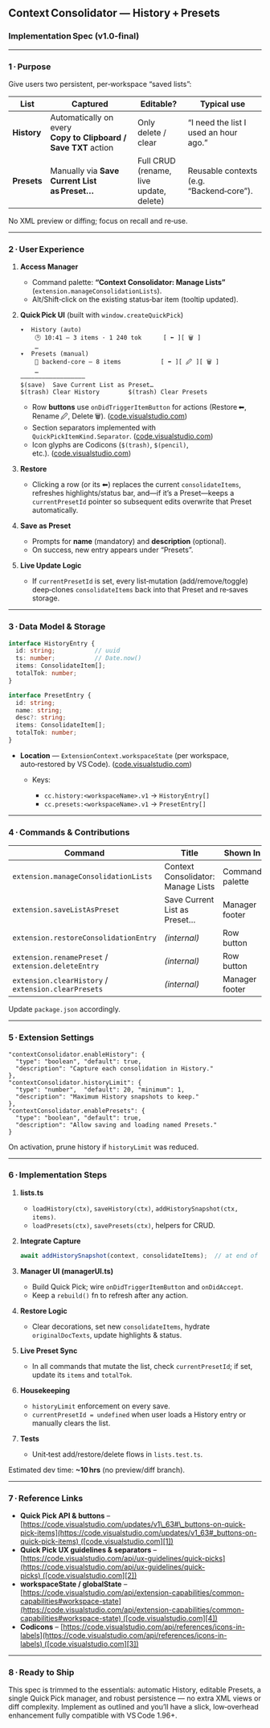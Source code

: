 ## Context Consolidator — **History + Presets**

### Implementation Spec (v1.0‑final)

---

### 1 · Purpose

Give users two persistent, per‑workspace “saved lists”:

| List        | Captured                                                       | Editable?                               | Typical use                              |
| ----------- | -------------------------------------------------------------- | --------------------------------------- | ---------------------------------------- |
| **History** | Automatically on every **Copy to Clipboard / Save TXT** action | Only delete / clear                     | “I need the list I used an hour ago.”    |
| **Presets** | Manually via **Save Current List as Preset…**                  | Full CRUD (rename, live update, delete) | Reusable contexts (e.g. “Backend‑core”). |

No XML preview or diffing; focus on recall and re‑use.

---

### 2 · User Experience

1. **Access Manager**

   * Command palette: **“Context Consolidator: Manage Lists”** (`extension.manageConsolidationLists`).
   * Alt/Shift‑click on the existing status‑bar item (tooltip updated).

2. **Quick Pick UI** (built with `window.createQuickPick`)

   ```
   ▾  History (auto)
       🕑 10:41 — 3 items · 1 240 tok      [ ⬅ ][ 🗑 ]
       …
   ▾  Presets (manual)
       📌 backend‑core — 8 items           [ ⬅ ][ 🖉 ][ 🗑 ]
       …
   ――――――――――――――――――
   $(save)  Save Current List as Preset…
   $(trash) Clear History        $(trash) Clear Presets
   ```

   * Row **buttons** use `onDidTriggerItemButton` for actions (Restore ⬅, Rename 🖉, Delete 🗑). ([code.visualstudio.com][1])
   * Section separators implemented with `QuickPickItemKind.Separator`. ([code.visualstudio.com][2])
   * Icon glyphs are Codicons (`$(trash)`, `$(pencil)`, etc.). ([code.visualstudio.com][3])

3. **Restore**

   * Clicking a row (or its ⬅) replaces the current `consolidateItems`, refreshes highlights/status bar, and—if it’s a Preset—keeps a `currentPresetId` pointer so subsequent edits overwrite that Preset automatically.

4. **Save as Preset**

   * Prompts for **name** (mandatory) and **description** (optional).
   * On success, new entry appears under “Presets”.

5. **Live Update Logic**

   * If `currentPresetId` is set, every list‑mutation (add/remove/toggle) deep‑clones `consolidateItems` back into that Preset and re‑saves storage.

---

### 3 · Data Model & Storage

```ts
interface HistoryEntry {
  id: string;           // uuid
  ts: number;           // Date.now()
  items: ConsolidateItem[];
  totalTok: number;
}

interface PresetEntry {
  id: string;
  name: string;
  desc?: string;
  items: ConsolidateItem[];
  totalTok: number;
}
```

* **Location** — `ExtensionContext.workspaceState` (per workspace, auto‑restored by VS Code). ([code.visualstudio.com][4])

  * Keys:

    * `cc.history:<workspaceName>.v1` → `HistoryEntry[]`
    * `cc.presets:<workspaceName>.v1` → `PresetEntry[]`

---

### 4 · Commands & Contributions

| Command                                             | Title                              | Shown In        |
| --------------------------------------------------- | ---------------------------------- | --------------- |
| `extension.manageConsolidationLists`                | Context Consolidator: Manage Lists | Command palette |
| `extension.saveListAsPreset`                        | Save Current List as Preset…       | Manager footer  |
| `extension.restoreConsolidationEntry`               | *(internal)*                       | Row button      |
| `extension.renamePreset` / `extension.deleteEntry`  | *(internal)*                       | Row button      |
| `extension.clearHistory` / `extension.clearPresets` | *(internal)*                       | Manager footer  |

Update `package.json` accordingly.

---

### 5 · Extension Settings

```jsonc
"contextConsolidator.enableHistory": {
  "type": "boolean", "default": true,
  "description": "Capture each consolidation in History."
},
"contextConsolidator.historyLimit": {
  "type": "number",  "default": 20, "minimum": 1,
  "description": "Maximum History snapshots to keep."
},
"contextConsolidator.enablePresets": {
  "type": "boolean", "default": true,
  "description": "Allow saving and loading named Presets."
}
```

On activation, prune history if `historyLimit` was reduced.

---

### 6 · Implementation Steps

1. **lists.ts**

   * `loadHistory(ctx)`, `saveHistory(ctx)`, `addHistorySnapshot(ctx, items)`.
   * `loadPresets(ctx)`, `savePresets(ctx)`, helpers for CRUD.

2. **Integrate Capture**

   ```ts
   await addHistorySnapshot(context, consolidateItems);  // at end of consolidateToClipboard()
   ```

3. **Manager UI (managerUI.ts)**

   * Build Quick Pick; wire `onDidTriggerItemButton` and `onDidAccept`.
   * Keep a `rebuild()` fn to refresh after any action.

4. **Restore Logic**

   * Clear decorations, set new `consolidateItems`, hydrate `originalDocTexts`, update highlights & status.

5. **Live Preset Sync**

   * In all commands that mutate the list, check `currentPresetId`; if set, update its `items` and `totalTok`.

6. **Housekeeping**

   * `historyLimit` enforcement on every save.
   * `currentPresetId = undefined` when user loads a History entry or manually clears the list.

7. **Tests**

   * Unit‑test add/restore/delete flows in `lists.test.ts`.

Estimated dev time: **\~10 hrs** (no preview/diff branch).

---

### 7 · Reference Links

* **Quick Pick API & buttons** – [https://code.visualstudio.com/updates/v1\_63#\_buttons-on-quick-pick-items](https://code.visualstudio.com/updates/v1_63#_buttons-on-quick-pick-items) ([code.visualstudio.com][1])
* **Quick Pick UX guidelines & separators** – [https://code.visualstudio.com/api/ux-guidelines/quick-picks](https://code.visualstudio.com/api/ux-guidelines/quick-picks) ([code.visualstudio.com][2])
* **workspaceState / globalState** – [https://code.visualstudio.com/api/extension-capabilities/common-capabilities#workspace-state](https://code.visualstudio.com/api/extension-capabilities/common-capabilities#workspace-state) ([code.visualstudio.com][4])
* **Codicons** – [https://code.visualstudio.com/api/references/icons-in-labels](https://code.visualstudio.com/api/references/icons-in-labels) ([code.visualstudio.com][3])

---

### 8 · Ready to Ship

This spec is trimmed to the essentials: automatic History, editable Presets, a single Quick Pick manager, and robust persistence — no extra XML views or diff complexity. Implement as outlined and you’ll have a slick, low‑overhead enhancement fully compatible with VS Code 1.96+.

[1]: https://code.visualstudio.com/updates/v1_63?utm_source=chatgpt.com "November 2021 (version 1.63) - Visual Studio Code"
[2]: https://code.visualstudio.com/api/ux-guidelines/quick-picks?utm_source=chatgpt.com "Quick Picks | Visual Studio Code Extension API"
[3]: https://code.visualstudio.com/api/references/icons-in-labels?utm_source=chatgpt.com "Product Icon Reference | Visual Studio Code Extension API"
[4]: https://code.visualstudio.com/api/extension-capabilities/common-capabilities?utm_source=chatgpt.com "Common Capabilities | Visual Studio Code Extension API"
